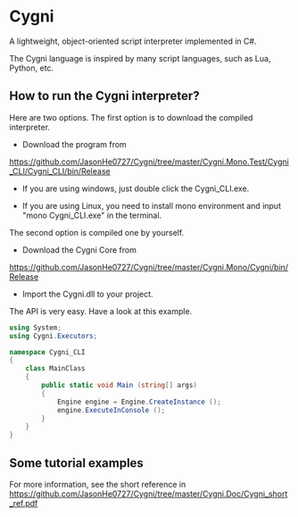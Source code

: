 # Cygni
A lightweight, object-oriented script interpreter implemented in C#.

The Cygni language is inspired by many script languages, such as Lua, Python, etc. 

## How to run the Cygni interpreter?
Here are two options. 
The first option is to download the compiled interpreter.
- Download the program from 

https://github.com/JasonHe0727/Cygni/tree/master/Cygni.Mono.Test/Cygni_CLI/Cygni_CLI/bin/Release
- If you are using windows, just double click the Cygni_CLI.exe. 

- If you are using Linux, you need to install mono environment and input "mono Cygni_CLI.exe" in the terminal.


The second option is compiled one by yourself. 
- Download the Cygni Core from 

https://github.com/JasonHe0727/Cygni/tree/master/Cygni.Mono/Cygni/bin/Release

- Import the Cygni.dll to your project.

The API is very easy. Have a look at this example.
``` csharp
using System;
using Cygni.Executors;

namespace Cygni_CLI
{
	class MainClass
	{
		public static void Main (string[] args)
		{
			Engine engine = Engine.CreateInstance ();
			engine.ExecuteInConsole ();
		}
	}
}
```

## Some tutorial examples
For more information, see the short reference in https://github.com/JasonHe0727/Cygni/tree/master/Cygni.Doc/Cygni_short_ref.pdf



